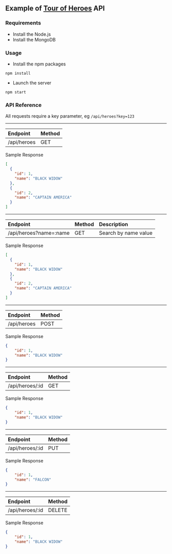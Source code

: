## Example of [Tour of Heroes](https://github.com/johnpapa/angular-tour-of-heroes) API

### Requirements
* Install the Node.js
* Install the MongoDB

### Usage

* Install the npm packages  
```
npm install
```
* Launch the server
```
npm start
```

### API Reference

All requests require a key parameter, eg `/api/heroes?key=123`

---

|Endpoint|Method|
|:--|:--|
|/api/heroes|GET|

Sample Response
```json
[
  {
    "id": 1,
    "name": "BLACK WIDOW"
  },
  {
    "id": 2,
    "name": "CAPTAIN AMERICA"
  }
]
```
---

|Endpoint|Method|Description|
|:--|:--|:--|
|/api/heroes?name=:name|GET|Search by name value|

Sample Response
```json
[
  {
    "id": 1,
    "name": "BLACK WIDOW"
  },
  {
    "id": 2,
    "name": "CAPTAIN AMERICA"
  }
]
```
---

|Endpoint|Method|
|:--|:--|
|/api/heroes|POST|

Sample Response
```json
{
    "id": 1,
    "name": "BLACK WIDOW"
}
```
---

|Endpoint|Method|
|:--|:--|
|/api/heroes/:id|GET|

Sample Response
```json
{
    "id": 1,
    "name": "BLACK WIDOW"
}
```
---

|Endpoint|Method|
|:--|:--|
|/api/heroes/:id|PUT|

Sample Response
```json
{
    "id": 1,
    "name": "FALCON"
}
```
---

|Endpoint|Method|
|:--|:--|
|/api/heroes/:id|DELETE|

Sample Response
```json
{
    "id": 1,
    "name": "BLACK WIDOW"
}
```
